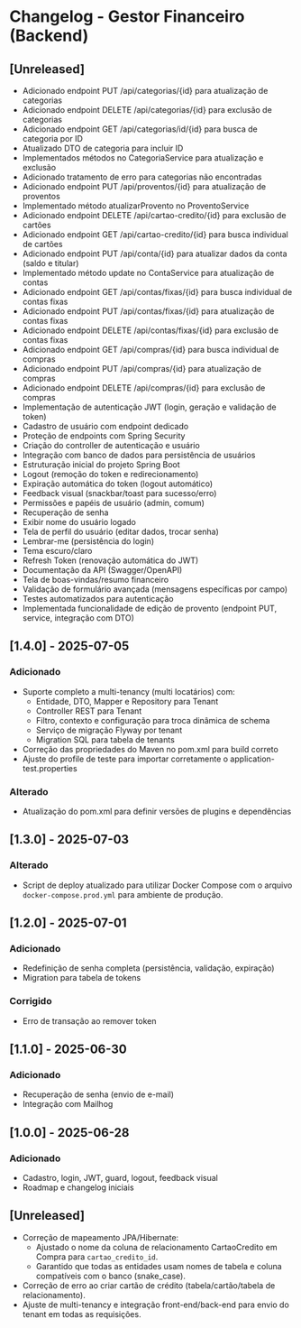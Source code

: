 # Changelog - Gestor Financeiro (Backend)

## [Unreleased]

- Adicionado endpoint PUT /api/categorias/{id} para atualização de categorias
- Adicionado endpoint DELETE /api/categorias/{id} para exclusão de categorias
- Adicionado endpoint GET /api/categorias/id/{id} para busca de categoria por ID
- Atualizado DTO de categoria para incluir ID
- Implementados métodos no CategoriaService para atualização e exclusão
- Adicionado tratamento de erro para categorias não encontradas
- Adicionado endpoint PUT /api/proventos/{id} para atualização de proventos
- Implementado método atualizarProvento no ProventoService
- Adicionado endpoint DELETE /api/cartao-credito/{id} para exclusão de cartões
- Adicionado endpoint GET /api/cartao-credito/{id} para busca individual de cartões
- Adicionado endpoint PUT /api/conta/{id} para atualizar dados da conta (saldo e titular)
- Implementado método update no ContaService para atualização de contas
- Adicionado endpoint GET /api/contas/fixas/{id} para busca individual de contas fixas
- Adicionado endpoint PUT /api/contas/fixas/{id} para atualização de contas fixas
- Adicionado endpoint DELETE /api/contas/fixas/{id} para exclusão de contas fixas
- Adicionado endpoint GET /api/compras/{id} para busca individual de compras
- Adicionado endpoint PUT /api/compras/{id} para atualização de compras
- Adicionado endpoint DELETE /api/compras/{id} para exclusão de compras
- Implementação de autenticação JWT (login, geração e validação de token)
- Cadastro de usuário com endpoint dedicado
- Proteção de endpoints com Spring Security
- Criação do controller de autenticação e usuário
- Integração com banco de dados para persistência de usuários
- Estruturação inicial do projeto Spring Boot
- Logout (remoção do token e redirecionamento)
- Expiração automática do token (logout automático)
- Feedback visual (snackbar/toast para sucesso/erro)
- Permissões e papéis de usuário (admin, comum)
- Recuperação de senha
- Exibir nome do usuário logado
- Tela de perfil do usuário (editar dados, trocar senha)
- Lembrar-me (persistência do login)
- Tema escuro/claro
- Refresh Token (renovação automática do JWT)
- Documentação da API (Swagger/OpenAPI)
- Tela de boas-vindas/resumo financeiro
- Validação de formulário avançada (mensagens específicas por campo)
- Testes automatizados para autenticação
- Implementada funcionalidade de edição de provento (endpoint PUT, service, integração com DTO)

## [1.4.0] - 2025-07-05

### Adicionado

- Suporte completo a multi-tenancy (multi locatários) com:
  - Entidade, DTO, Mapper e Repository para Tenant
  - Controller REST para Tenant
  - Filtro, contexto e configuração para troca dinâmica de schema
  - Serviço de migração Flyway por tenant
  - Migration SQL para tabela de tenants
- Correção das propriedades do Maven no pom.xml para build correto
- Ajuste do profile de teste para importar corretamente o application-test.properties

### Alterado

- Atualização do pom.xml para definir versões de plugins e dependências

## [1.3.0] - 2025-07-03

### Alterado

- Script de deploy atualizado para utilizar Docker Compose com o arquivo `docker-compose.prod.yml` para ambiente de produção.

## [1.2.0] - 2025-07-01

### Adicionado

- Redefinição de senha completa (persistência, validação, expiração)
- Migration para tabela de tokens

### Corrigido

- Erro de transação ao remover token

## [1.1.0] - 2025-06-30

### Adicionado

- Recuperação de senha (envio de e-mail)
- Integração com Mailhog

## [1.0.0] - 2025-06-28

### Adicionado

- Cadastro, login, JWT, guard, logout, feedback visual
- Roadmap e changelog iniciais

## [Unreleased]

- Correção de mapeamento JPA/Hibernate:
  - Ajustado o nome da coluna de relacionamento CartaoCredito em Compra para `cartao_credito_id`.
  - Garantido que todas as entidades usam nomes de tabela e coluna compatíveis com o banco (snake_case).
- Correção de erro ao criar cartão de crédito (tabela/cartão/tabela de relacionamento).
- Ajuste de multi-tenancy e integração front-end/back-end para envio do tenant em todas as requisições.
